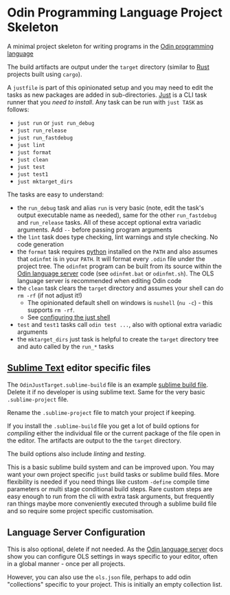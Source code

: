 # Odin Programming Language Project Skeleton

A minimal project skeleton for writing programs in the [Odin programming language](http://odin-lang.org/)

The build artifacts are output under the `target` directory (similar to [Rust](https://www.rust-lang.org/) projects
built using `cargo`).

A `justfile` is part of this opinionated setup and you may need to edit the tasks as new packages are added in
sub-directories. [Just](https://just.systems/) is a CLI task runner that you *need to install*. Any task can be run
with `just TASK` as follows:

* `just run` or `just run_debug`
* `just run_release`
* `just run_fastdebug`
* `just lint`
* `just format`
* `just clean`
* `just test`
* `just test1`
* `just mktarget_dirs`

The tasks are easy to understand:

- the `run_debug` task and alias `run` is very basic (note, edit the task's output executable name as needed), same for
  the other `run_fastdebug` and `run_release` tasks. All of these accept optional extra variadic arguments. Add `--`
  before passing program arguments
- the `lint` task does type checking, lint warnings and style checking. No code generation
- the `format` task requires [python](https://www.python.org/) installed on the `PATH` and also assumes that `odinfmt`
  is in your `PATH`. It will format every `.odin` file under the project tree. The `odinfmt` program can be built from
  its source within the [Odin language server](https://github.com/DanielGavin/ols) code (see `odinfmt.bat` or
  `odinfmt.sh`). The OLS language server is recommended when editing Odin code
- the `clean` task clears the `target` directory and assumes your shell can do `rm -rf` (if not adjust it!)
	- The opinionated default shell on windows is `nushell` (`nu -c`) - this supports `rm -rf`.
	- See [configuring the just shell](https://just.systems/man/en/chapter_63.html?highlight=set%20shell#configuring-the-shell)
- `test` and `test1` tasks call `odin test ...`, also with optional extra variadic arguments
- the `mktarget_dirs` just task is helpful to create the `target` directory tree and auto called by the `run_*` tasks


## [Sublime Text](https://www.sublimetext.com/) editor specific files

The `OdinJustTarget.sublime-build` file is an example [sublime build file](https://www.sublimetext.com/docs/build_systems.html). Delete it if no developer is using sublime text.
Same for the very basic `.sublime-project` file.

Rename the `.sublime-project` file to match your project if keeping.

If you install the `.sublime-build` file you get a lot of build options for *compiling* either the individual file or
the current package of the file open in the editor. The artifacts are output to the the `target` directory.

The build options also include *linting* and *testing*.

This is a basic sublime build system and can be improved upon. You may want your own project specific `just` build
tasks or sublime build files. More flexibility is needed if you need things like custom `-define` compile time
parameters or multi stage conditional build steps. Rare custom steps are easy enough to run from the cli with extra
task arguments, but frequently ran things maybe more conveniently executed through a sublime build file and so require
some project specific customisation.


## Language Server Configuration

This is also optional, delete if not needed. As the [Odin language server](https://github.com/DanielGavin/ols) docs
show you can configure OLS settings in ways specific to your editor, often in a global manner - once per all projects.

However, you can also use the `ols.json` file, perhaps to add odin "collections" specific to your project.
This is initially an empty collection list.
